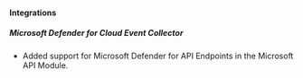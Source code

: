 
#### Integrations

##### Microsoft Defender for Cloud Event Collector

- Added support for Microsoft Defender for API Endpoints in the Microsoft API Module.
